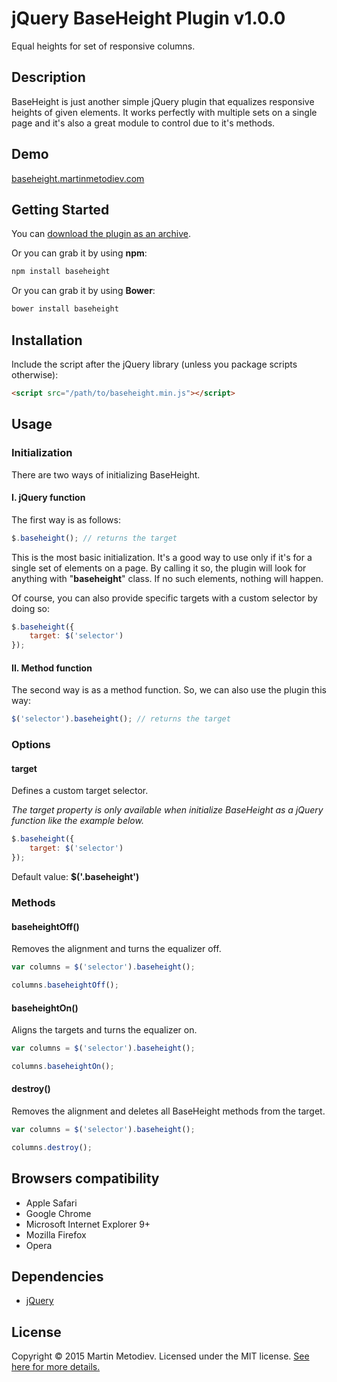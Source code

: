 # jQuery BaseHeight Plugin v1.0.0

Equal heights for set of responsive columns.

## Description

BaseHeight is just another simple jQuery plugin that equalizes responsive heights of given elements. It works perfectly with multiple sets on a single page and it's
also a great module to control due to it's methods.

## Demo

<a href="http://baseheight.martinmetodiev.com" target="_blank">baseheight.martinmetodiev.com</a>

## Getting Started

You can [download the plugin as an archive][zip].

[zip]: https://github.com/martinmethod/baseheight/zipball/master

Or you can grab it by using **npm**:

```javascript
npm install baseheight
```

Or you can grab it by using **Bower**:

```javascript
bower install baseheight
```

## Installation

Include the script after the jQuery library (unless you package scripts otherwise):

```html
<script src="/path/to/baseheight.min.js"></script>
```

## Usage

### Initialization

There are two ways of initializing BaseHeight.

#### I. jQuery function

The first way is as follows:

```javascript
$.baseheight(); // returns the target
```

This is the most basic initialization. It's a good way to use only if it's for a single set of elements on a page. By calling it so, the plugin will look for anything with "**baseheight**" class. If no such elements, nothing will happen.

Of course, you can also provide specific targets with a custom selector by doing so:

```javascript
$.baseheight({
    target: $('selector') 
});
```

#### II. Method function

The second way is as a method function. So, we can also use the plugin this way:

```javascript
$('selector').baseheight(); // returns the target
```

### Options

#### target

Defines a custom target selector.

*The target property is only available when initialize BaseHeight as a jQuery function like the example below.*

```javascript
$.baseheight({
    target: $('selector')
});
```

Default value: **$('.baseheight')**

### Methods

#### baseheightOff()

Removes the alignment and turns the equalizer off.

```javascript
var columns = $('selector').baseheight();

columns.baseheightOff();
```

#### baseheightOn()

Aligns the targets and turns the equalizer on.

```javascript
var columns = $('selector').baseheight();

columns.baseheightOn();
```

#### destroy()

Removes the alignment and deletes all BaseHeight methods from the target.

```javascript
var columns = $('selector').baseheight();

columns.destroy();
```

## Browsers compatibility

- Apple Safari
- Google Chrome
- Microsoft Internet Explorer 9+
- Mozilla Firefox
- Opera

## Dependencies

- [jQuery][jq]

[jq]: https://github.com/jquery/jquery.git

## License

Copyright © 2015 Martin Metodiev. Licensed under the MIT license. [See here for more details.][licence]

[licence]: https://raw.github.com/martinmethod/baseheight/master/LICENSE-MIT